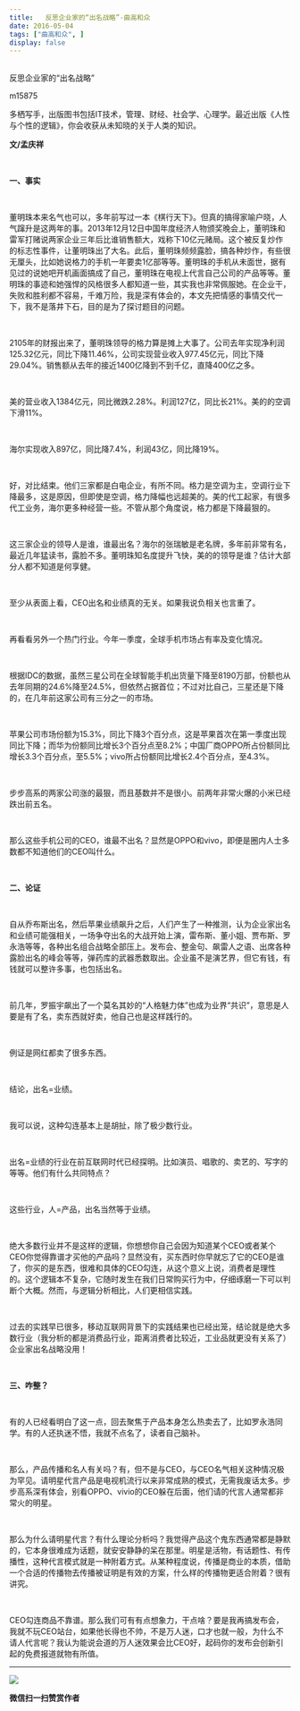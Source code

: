 ```yaml
---
title:   反思企业家的“出名战略”-曲高和众
date: 2016-05-04
tags: ["曲高和众", ]
display: false
---
```



## 



反思企业家的“出名战略”




m15875




多栖写手，出版图书包括IT技术，管理、财经、社会学、心理学。最近出版《人性与个性的逻辑》，你会收获从未知晓的关于人类的知识。


**文/孟庆祥**

&nbsp;

**一、事实**

&nbsp;

董明珠本来名气也可以，多年前写过一本《棋行天下》。但真的搞得家喻户晓，人气蹿升是这两年的事。2013年12月12日中国年度经济人物颁奖晚会上，董明珠和雷军打赌说两家企业三年后比谁销售额大，戏称下10亿元赌局。这个被反复炒作的标志性事件，让董明珠出了大名。此后，董明珠频频露脸，搞各种炒作，有些很无厘头，比如她说格力的手机一年要卖1亿部等等。董明珠的手机从未面世，据有见过的说她吧开机画面搞成了自己，董明珠在电视上代言自己公司的产品等等。董明珠的事迹和她强悍的风格很多人都知道一些，其实我也非常佩服她。在企业干，失败和胜利都不容易，千难万险，我是深有体会的，本文先把情感的事情交代一下，我不是落井下石，目的是为了探讨题目的问题。

&nbsp;

2105年的财报出来了，董明珠领导的格力算是摊上大事了。公司去年实现净利润125.32亿元，同比下降11.46%，公司实现营业收入977.45亿元，同比下降29.04%。销售额从去年的接近1400亿降到不到千亿，直降400亿之多。

&nbsp;

美的营业收入1384亿元，同比微跌2.28%。利润127亿，同比长21%。美的的空调下滑11%。

&nbsp;

海尔实现收入897亿，同比降7.4%，利润43亿，同比降19%。

&nbsp;

好，对比结束。他们三家都是白电企业，有所不同。格力是空调为主，空调行业下降最多，这是原因，但即使是空调，格力降幅也远超美的。美的代工起家，有很多代工业务，海尔更多种经营一些。不管从那个角度说，格力都是下降最狠的。

&nbsp;

这三家企业的领导人是谁，谁最出名？海尔的张瑞敏是老名牌，多年前非常有名，最近几年猛读书，露脸不多。董明珠知名度提升飞快，美的的领导是谁？估计大部分人都不知道是何享健。

&nbsp;

至少从表面上看，CEO出名和业绩真的无关。如果我说负相关也言重了。

&nbsp;

再看看另外一个热门行业。今年一季度，全球手机市场占有率及变化情况。

&nbsp;

根据IDC的数据，虽然三星公司在全球智能手机出货量下降至8190万部，份额也从去年同期的24.6%降至24.5%，但依然占据首位；不过对比自己，三星还是下降的，在几年前这家公司有三分之一的市场。

&nbsp;

苹果公司市场份额为15.3%，同比下降3个百分点，这是苹果首次在第一季度出现同比下降；而华为份额同比增长3个百分点至8.2%；中国厂商OPPO所占份额同比增长3.3个百分点，至5.5%；vivo所占份额同比增长2.4个百分点，至4.3%。

&nbsp;

步步高系的两家公司涨的最狠，而且基数并不是很小。前两年非常火爆的小米已经跌出前五名。

&nbsp;

那么这些手机公司的CEO，谁最不出名？显然是OPPO和vivo，即便是圈内人士多数都不知道他们的CEO叫什么。

&nbsp;

**二、论证**

&nbsp;

自从乔布斯出名，然后苹果业绩飙升之后，人们产生了一种推测，认为企业家出名和业绩可能强相关，一场争夺出名的大战开始上演，雷布斯、董小姐、贾布斯、罗永浩等等，各种出名组合战略全部压上。发布会、整金句、飙雷人之语、出席各种露脸出名的峰会等等，弹药库的武器悉数取出。企业虽不是演艺界，但它有钱，有钱就可以整许多事，也包括出名。

&nbsp;

前几年，罗振宇飙出了一个莫名其妙的“人格魅力体”也成为业界“共识”，意思是人要是有了名，卖东西就好卖，他自己也是这样践行的。

&nbsp;

例证是网红都卖了很多东西。

&nbsp;

结论，出名=业绩。

&nbsp;

我可以说，这种勾连基本上是胡扯，除了极少数行业。

&nbsp;

出名=业绩的行业在前互联网时代已经探明。比如演员、唱歌的、卖艺的、写字的等等。他们有什么共同特点？

&nbsp;

这些行业，人=产品，出名当然等于业绩。

&nbsp;

绝大多数行业并不是这样的逻辑，你想想你自己会因为知道某个CEO或者某个CEO你觉得靠谱才买他的产品吗？显然没有，买东西时你早就忘了它的CEO是谁了，你买的是东西，很难和具体的CEO勾连，从这个意义上说，消费者是理性的。这个逻辑本不复杂，它随时发生在我们日常购买行为中，仔细琢磨一下可以判断个大概。然而，与逻辑分析相比，人们更相信实践。

&nbsp;

过去的实践早已很多，移动互联网背景下的实践结果也已经出笼，结论就是绝大多数行业（我分析的都是消费品行业，距离消费者比较近，工业品就更没有关系了）企业家出名战略没用！

&nbsp;

**三、咋整？**

&nbsp;

有的人已经看明白了这一点，回去聚焦于产品本身怎么热卖去了，比如罗永浩同学。有的人还执迷不悟，我就不点名了，读者自己脑补。

&nbsp;

那么，产品传播和名人有关吗？有，但不是与CEO，与CEO名气相关这种情况极为罕见。请明星代言产品是电视机流行以来非常成熟的模式，无需我废话太多。步步高系深有体会，别看OPPO、vivio的CEO躲在后面，他们请的代言人通常都非常火的明星。

&nbsp;

那么为什么请明星代言？有什么理论分析吗？我觉得产品这个鬼东西通常都是静默的，它本身很难成为话题，就安安静静的呆在那里。明星是活物，有话题性、有传播性，这种代言模式就是一种附着方式。从某种程度说，传播是商业的本质，借助一个合适的传播物去传播被证明是有效的方案，什么样的传播物更适合附着？很有讲究。

&nbsp;

CEO勾连商品不靠谱。那么我们可有有点想象力，干点啥？要是我再搞发布会，我就不玩CEO站台，如果他长得也不帅，不是万人迷，口才也就一般，为什么不请人代言呢？我认为能说会道的万人迷效果会比CEO好，起码你的发布会创新引起的免费报道就物有所值。



****

**<img data-s="300,640" data-type="jpeg" src="http://mmbiz.qpic.cn/mmbiz/fxGMiaL5Zj1gAtMBdoRAfrkfBNF0WEAG9elY136EMERA8zleoqyibsc68mLpoiagDqkzcRhEo0psRuCqoQbcWg52w/0?wx_fmt=jpeg" data-ratio="1" data-w="430"/>**




**微信扫一扫赞赏作者**
